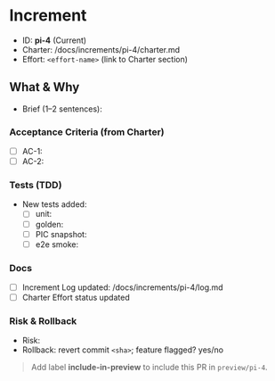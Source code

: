 # Increment

- ID: **pi-4** (Current)
- Charter: /docs/increments/pi-4/charter.md
- Effort: `<effort-name>` (link to Charter section)

## What & Why

- Brief (1–2 sentences):

### Acceptance Criteria (from Charter)

- [ ] AC-1:
- [ ] AC-2:

### Tests (TDD)

- New tests added:
  - [ ] unit:
  - [ ] golden:
  - [ ] PIC snapshot:
  - [ ] e2e smoke:

### Docs

- [ ] Increment Log updated: /docs/increments/pi-4/log.md
- [ ] Charter Effort status updated

### Risk & Rollback

- Risk:
- Rollback: revert commit `<sha>`; feature flagged? yes/no

> Add label **include-in-preview** to include this PR in `preview/pi-4`.
